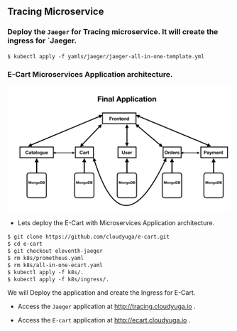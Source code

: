 ## Tracing Microservice

### Deploy the `Jaeger` for Tracing microservice. It will create the ingress for `Jaeger.
```
$ kubectl apply -f yamls/jaeger/jaeger-all-in-one-template.yml
```

### E-Cart Microservices Application architecture.
![Microservices](./Catalogue.jpeg?raw=true)

- Lets deploy the E-Cart with Microservices Application architecture.
```
$ git clone https://github.com/cloudyuga/e-cart.git
$ cd e-cart
$ git checkout eleventh-jaeger
$ rm k8s/prometheus.yaml
$ rm k8s/all-in-one-ecart.yaml
$ kubectl apply -f k8s/.
$ kubectl apply -f k8s/ingress/.
```
We will Deploy the application and create the Ingress for E-Cart.

- Access the `Jaeger` application at http://tracing.cloudyuga.io .

- Access the `E-cart` application at http://ecart.cloudyuga.io .
